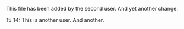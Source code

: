 This file has been added by the second user.
And yet another change.

15_14: This is another user.
And another.
